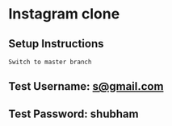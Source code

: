 # Instagram clone

## Setup Instructions

```Switch to master branch```

## Test Username: s@gmail.com
## Test Password: shubham
